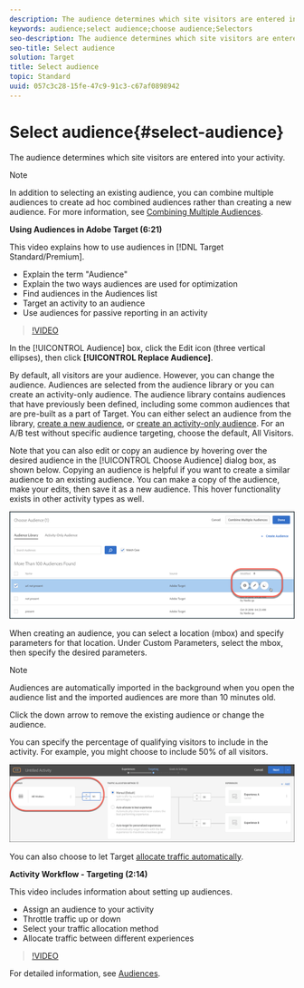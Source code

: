 ```yaml
---
description: The audience determines which site visitors are entered into your activity.
keywords: audience;select audience;choose audience;Selectors
seo-description: The audience determines which site visitors are entered into your activity.
seo-title: Select audience
solution: Target
title: Select audience
topic: Standard
uuid: 057c3c28-15fe-47c9-91c3-c67af0898942
---
```


# Select audience{#select-audience}

The audience determines which site visitors are entered into your activity.

>[!NOTE]
>
>In addition to selecting an existing audience, you can combine multiple audiences to create ad hoc combined audiences rather than creating a new audience. For more information, see [Combining Multiple Audiences](../../../c-target/combining-multiple-audiences.md#concept_A7386F1EA4394BD2AB72399C225981E5).

**Using Audiences in Adobe Target (6:21)**

This video explains how to use audiences in [!DNL Target Standard/Premium].

* Explain the term "Audience" 
* Explain the two ways audiences are used for optimization 
* Find audiences in the Audiences list 
* Target an activity to an audience 
* Use audiences for passive reporting in an activity

>[!VIDEO](https://www.youtube.com/watch?v=TAMBpW9vpOI)

In the [!UICONTROL Audience] box, click the Edit icon (three vertical ellipses), then click **[!UICONTROL Replace Audience]**.

By default, all visitors are your audience. However, you can change the audience. Audiences are selected from the audience library or you can create an activity-only audience. The audience library contains audiences that have previously been defined, including some common audiences that are pre-built as a part of Target. You can either select an audience from the library, [create a new audience](../../../c-target/c-audiences/create-audience.md#task_1D507519D3AD4390B507F188BD294DC1), or [create an activity-only audience](../../../c-target/creating-activity-only-audience.md#concept_A6BADCF530ED4AE1852E677FEBE68483). For an A/B test without specific audience targeting, choose the default, All Visitors.

Note that you can also edit or copy an audience by hovering over the desired audience in the [!UICONTROL Choose Audience] dialog box, as shown below. Copying an audience is helpful if you want to create a similar audience to an existing audience. You can make a copy of the audience, make your edits, then save it as a new audience. This hover functionality exists in other activity types as well.

![](assets/audience_picker_hover.png)

When creating an audience, you can select a location (mbox) and specify parameters for that location. Under Custom Parameters, select the mbox, then specify the desired parameters.

>[!NOTE]
>
>Audiences are automatically imported in the background when you open the audience list and the imported audiences are more than 10 minutes old.

Click the down arrow to remove the existing audience or change the audience.

You can specify the percentage of qualifying visitors to include in the activity. For example, you might choose to include 50% of all visitors.

![](assets/audperc.png)

You can also choose to let Target [allocate traffic automatically](../../../c-activities/automated-traffic-allocation/automated-traffic-allocation.md#concept_A1407678796B4C569E94CBA8A9F7F5D4).

**Activity Workflow - Targeting (2:14)**

This video includes information about setting up audiences.

* Assign an audience to your activity 
* Throttle traffic up or down 
* Select your traffic allocation method 
* Allocate traffic between different experiences

>[!VIDEO](https://www.youtube.com/watch?v=LOmBgKPeBtA)

For detailed information, see [Audiences](../../../c-target/c-audiences/audiences.md#concept_65BE870D290E412D8BBF557EEA67C271). 
